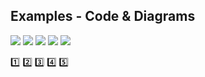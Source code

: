 ## Examples - Code & Diagrams




<p>
<img src="https://github.com/marcinsaj/FlipDisc/blob/main/extras/arduino-7-seg-flip-disc-psps-module.png>  
<img src="https://github.com/marcinsaj/FlipDisc/blob/main/extras/arduino-2x7-seg-flip-disc-psps-module.png>  
<img src="https://github.com/marcinsaj/FlipDisc/blob/main/extras/arduino-2x7-seg-3dots-flip-disc-psps-module.png>  
<img src="https://github.com/marcinsaj/FlipDisc/blob/main/extras/arduino-4x7-seg-3dots-flip-disc-psps-module.png>  
<img src="https://github.com/marcinsaj/FlipDisc/blob/main/extras/arduino-6x7-seg-2x3dots-flip-disc-psps-module.png>  
<img src="https://github.com/marcinsaj/FlipDisc/blob/main/extras/arduino-2dots-flip-disc-psps-module.png>  
<img src="https://github.com/marcinsaj/FlipDisc/blob/main/extras/arduino-3dots-flip-disc-psps-module.png>  
<img src="https://github.com/marcinsaj/FlipDisc/blob/main/extras/arduino-1x3-flip-disc-psps-module.png>  
<img src="https://github.com/marcinsaj/FlipDisc/blob/main/extras/arduino-1x7-flip-disc-psps-module.png>  
<img src="https://github.com/marcinsaj/FlipDisc/blob/main/extras/arduino-6x7-seg-flip-disc-psps-module.png>  
</p>

:one:
:two:
:three:
:four:
:five:
